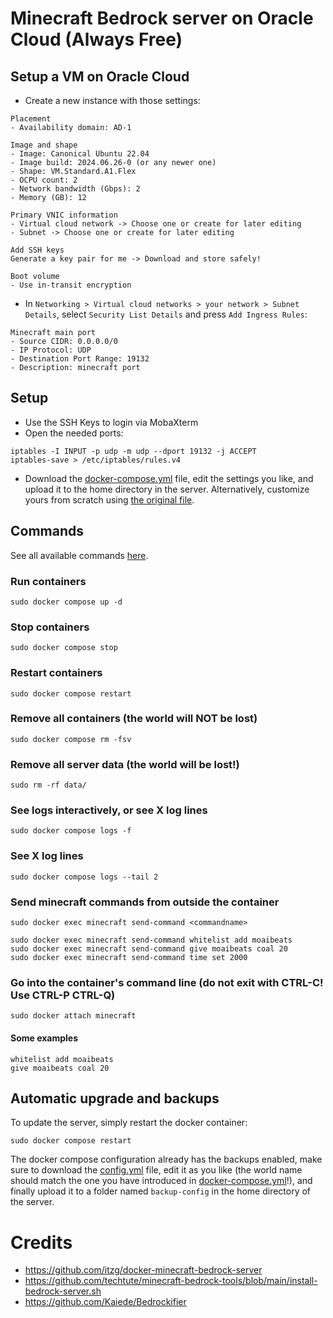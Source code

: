 # Minecraft Bedrock server on Oracle Cloud (Always Free)

## Setup a VM on Oracle Cloud

- Create a new instance with those settings:

```
Placement
- Availability domain: AD-1

Image and shape
- Image: Canonical Ubuntu 22.04
- Image build: 2024.06.26-0 (or any newer one)
- Shape: VM.Standard.A1.Flex
- OCPU count: 2
- Network bandwidth (Gbps): 2
- Memory (GB): 12

Primary VNIC information
- Virtual cloud network -> Choose one or create for later editing
- Subnet -> Choose one or create for later editing

Add SSH keys
Generate a key pair for me -> Download and store safely!

Boot volume
- Use in-transit encryption
```

- In `Networking > Virtual cloud networks > your network > Subnet Details`, select `Security List Details` and press `Add Ingress Rules`:

```
Minecraft main port
- Source CIDR: 0.0.0.0/0
- IP Protocol: UDP
- Destination Port Range: 19132
- Description: minecraft port
```

## Setup

- Use the SSH Keys to login via MobaXterm
- Open the needed ports:

```
iptables -I INPUT -p udp -m udp --dport 19132 -j ACCEPT
iptables-save > /etc/iptables/rules.v4
```

- Download the [docker-compose.yml](docker-compose.yml) file, edit the settings you like, and upload it to the home directory in the server. Alternatively, customize yours from scratch using [the original file](https://github.com/itzg/docker-minecraft-bedrock-server/blob/master/examples/docker-compose.yml).

## Commands

See all available commands [here](https://minecraftbedrock-archive.fandom.com/wiki/Commands/List_of_Commands).

### Run containers

`sudo docker compose up -d`

### Stop containers

`sudo docker compose stop`

### Restart containers

`sudo docker compose restart`

### Remove all containers (the world will NOT be lost)

`sudo docker compose rm -fsv`

### Remove all server data (the world will be lost!)

`sudo rm -rf data/`

### See logs interactively, or see X log lines

`sudo docker compose logs -f`

### See X log lines

`sudo docker compose logs --tail 2`

### Send minecraft commands from outside the container

```
sudo docker exec minecraft send-command <commandname>

sudo docker exec minecraft send-command whitelist add moaibeats
sudo docker exec minecraft send-command give moaibeats coal 20
sudo docker exec minecraft send-command time set 2000
```

### Go into the container's command line (do not exit with CTRL-C! Use CTRL-P CTRL-Q)

`sudo docker attach minecraft`

#### Some examples

```
whitelist add moaibeats
give moaibeats coal 20
```

## Automatic upgrade and backups

To update the server, simply restart the docker container:

`sudo docker compose restart`

The docker compose configuration already has the backups enabled, make sure to download the [config.yml](config.yml) file, edit it as you like (the world name should match the one you have introduced in [docker-compose.yml](docker-compose.yml)!), and finally upload it to a folder named `backup-config` in the home directory of the server.

# Credits

- https://github.com/itzg/docker-minecraft-bedrock-server
- https://github.com/techtute/minecraft-bedrock-tools/blob/main/install-bedrock-server.sh
- https://github.com/Kaiede/Bedrockifier
